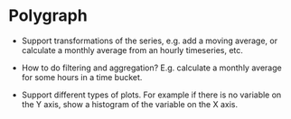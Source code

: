 # Polygraph

* Support transformations of the series, e.g. add a moving average,
or calculate a monthly average from an hourly timeseries, etc.

* How to do filtering and aggregation?  E.g. calculate a monthly 
average for some hours in a time bucket.

* Support different types of plots.  For example if there is no 
variable on the Y axis, show a histogram of the variable on the 
X axis. 

